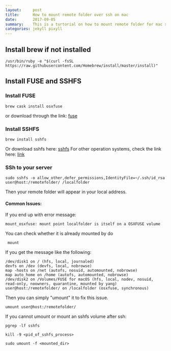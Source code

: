 ```yaml
---
layout:     post
title:      How to mount remote folder over ssh on mac
date:       2017-09-05
summary:    This is a turtorial on how to mount remote folder for mac system
categories: jekyll pixyll
---
```

## Install brew if not installed
```
/usr/bin/ruby -e "$(curl -fsSL https://raw.githubusercontent.com/Homebrew/install/master/install)"
```
## Install FUSE and SSHFS

### Install FUSE
```
brew cask install osxfuse
```
or download through the link: [fuse](https://github.com/osxfuse/osxfuse/releases/download/osxfuse-3.6.3/osxfuse-3.6.3.dmg)
### Install SSHFS
```
brew install sshfs
```
Or download sshfs here: [sshfs](https://github.com/osxfuse/sshfs/releases/download/osxfuse-sshfs-2.5.0/sshfs-2.5.0.pkg)
For other operation systems, check the link here:
[link](https://www.digitalocean.com/community/tutorials/how-to-use-sshfs-to-mount-remote-file-systems-over-ssh)

### SSh to your server
```
sudo sshfs -o allow_other,defer_permissions,IdentityFile=~/.ssh/id_rsa user@host:/remotefolder/ /localfolder
```

Then your remote folder will appear in your local address.
#### Common Issues:
If you end up with error message:
 ```
 mount_osxfuse: mount point localfolder is itself on a OSXFUSE volume
 ```
You can check whether it is already mounted by do
```
 mount
```

If you get the message like the following:
```
/dev/disk1 on / (hfs, local, journaled)
devfs on /dev (devfs, local, nobrowse)
map -hosts on /net (autofs, nosuid, automounted, nobrowse)
map auto_home on /home (autofs, automounted, nobrowse)
/dev/disk2 on /Volumes/FUSE for macOS (hfs, local, nodev, nosuid, read-only, noowners, quarantine, mounted by yang)
user@host:/remotefolder/ on /localfolder (osxfuse, synchronous)
```
Then you can simply "umount" it to fix this issue.
```
umount user@host:/remotefolder/
```

If you cannot umount or mount an sshfs volume after ssh:
```
pgrep -lf sshfs
```

```
kill -9 <pid_of_sshfs_process>
```

```
sudo umount -f <mounted_dir>
```